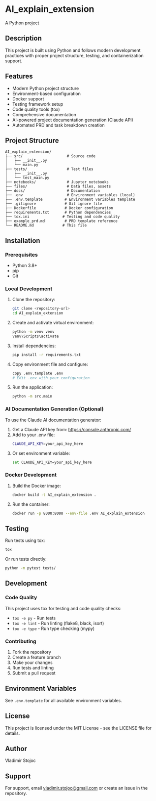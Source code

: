 # AI_explain_extension

A Python project

## Description

This project is built using Python and follows modern development practices with proper project structure, testing, and containerization support.

## Features

- Modern Python project structure
- Environment-based configuration
- Docker support
- Testing framework setup
- Code quality tools (tox)
- Comprehensive documentation
- AI-powered project documentation generation (Claude API)
- Automated PRD and task breakdown creation

## Project Structure

```
AI_explain_extension/
├── src/                    # Source code
│   ├── __init__.py
│   └── main.py
├── tests/                  # Test files
│   ├── __init__.py
│   └── test_main.py
├── notebooks/              # Jupyter notebooks
├── files/                  # Data files, assets
├── docs/                   # Documentation
├── .env                    # Environment variables (local)
├── .env.template          # Environment variables template
├── .gitignore             # Git ignore file
├── Dockerfile             # Docker configuration
├── requirements.txt       # Python dependencies
├── tox.ini               # Testing and code quality
├── example_prd.md         # PRD template reference
└── README.md             # This file
```

## Installation

### Prerequisites

- Python 3.8+
- pip
- Git

### Local Development

1. Clone the repository:
   ```bash
   git clone <repository-url>
   cd AI_explain_extension
   ```

2. Create and activate virtual environment:
   ```bash
   python -m venv venv
   venv\Scripts\activate
   ```

3. Install dependencies:
   ```bash
   pip install -r requirements.txt
   ```

4. Copy environment file and configure:
   ```bash
   copy .env.template .env
   # Edit .env with your configuration
   ```

5. Run the application:
   ```bash
   python -m src.main
   ```

### AI Documentation Generation (Optional)

To use the Claude AI documentation generator:

1. Get a Claude API key from: https://console.anthropic.com/
2. Add to your .env file:
   ```bash
   CLAUDE_API_KEY=your_api_key_here
   ```
3. Or set environment variable:
   ```bash
   set CLAUDE_API_KEY=your_api_key_here
   ```

### Docker Development

1. Build the Docker image:
   ```bash
   docker build -t AI_explain_extension .
   ```

2. Run the container:
   ```bash
   docker run -p 8000:8000 --env-file .env AI_explain_extension
   ```

## Testing

Run tests using tox:
```bash
tox
```

Or run tests directly:
```bash
python -m pytest tests/
```

## Development

### Code Quality

This project uses tox for testing and code quality checks:

- `tox -e py` - Run tests
- `tox -e lint` - Run linting (flake8, black, isort)
- `tox -e type` - Run type checking (mypy)

### Contributing

1. Fork the repository
2. Create a feature branch
3. Make your changes
4. Run tests and linting
5. Submit a pull request

## Environment Variables

See `.env.template` for all available environment variables.

## License

This project is licensed under the MIT License - see the LICENSE file for details.

## Author

Vladimir Stojoc

## Support

For support, email vladimir.stojoc@gmail.com or create an issue in the repository.
